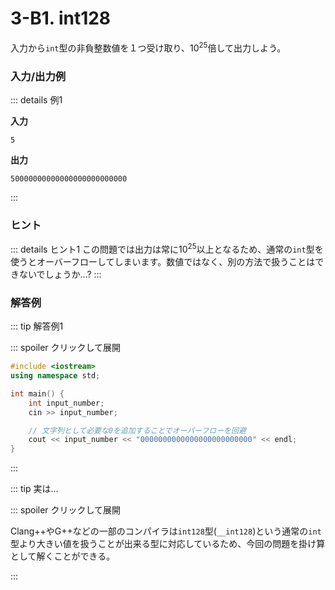 # 3-B1. int128

入力から`int`型の非負整数値を１つ受け取り、$10^{25}$倍して出力しよう。

### 入力/出力例

::: details 例1

**入力**

```
5
```

**出力**

```
50000000000000000000000000
```

:::

### ヒント

::: details ヒント1
この問題では出力は常に$10^{25}$以上となるため、通常の`int`型を使うとオーバーフローしてしまいます。数値ではなく、別の方法で扱うことはできないでしょうか...?
:::

### 解答例

::: tip 解答例1

::: spoiler クリックして展開

```cpp
#include <iostream>
using namespace std;

int main() {
    int input_number;
    cin >> input_number;

    // 文字列として必要な0を追加することでオーバーフローを回避
    cout << input_number << "0000000000000000000000000" << endl;
}
```

:::

::: tip 実は...

::: spoiler クリックして展開

Clang++やG++などの一部のコンパイラは`int128`型\(`__int128`)という通常の`int`型より大きい値を扱うことが出来る型に対応しているため、今回の問題を掛け算として解くことができる。

:::
